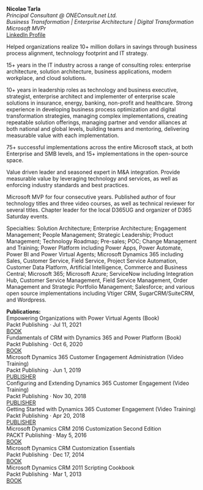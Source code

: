 <b>Nicolae Tarla </b><br/>
<i>Principal Consultant @ ONEConsult.net Ltd. </i><br/>
<i>Business Transformation | Enterprise Architecture | Digital Transformation </i><br/>
<i>Microsoft MVPr </i><br/>
<a href="https://www.linkedin.com/in/nicolaetarla/" target="_new">LinkedIn Profile</a><br/>

Helped organizations realize 10+ million dollars in savings through business process alignment, technology footprint and IT strategy.

15+ years in the IT industry across a range of consulting roles: enterprise architecture, solution architecture, business applications, modern workplace, and cloud solutions. 

10+ years in leadership roles as technology and business executive, strategist, enterprise architect and implementer of enterprise scale solutions in insurance, energy, banking, non-profit and healthcare. Strong experience in developing business process optimization and digital transformation strategies, managing complex implementations, creating repeatable solution offerings, managing partner and vendor alliances at both national and global levels, building teams and mentoring, delivering measurable value with each implementation. 

75+ successful implementations across the entire Microsoft stack, at both Enterprise and SMB levels, and 15+ implementations in the open-source space. 

Value driven leader and seasoned expert in M&A integration. Provide measurable value by leveraging technology and services, as well as enforcing industry standards and best practices. 

Microsoft MVP for four consecutive years. Published author of four technology titles and three video courses, as well as technical reviewer for several titles. Chapter leader for the local D365UG and organizer of D365 Saturday events.

Specialties: Solution Architecture; Enterprise Architecture; Engagement Management; People Management; Strategic Leadership; Product Management; Technology Roadmap; Pre-sales; POC; Change Management and Training; Power Platform including Power Apps, Power Automate, Power BI and Power Virtual Agents; Microsoft Dynamics 365 including Sales, Customer Service, Field Service, Project Service Automation, Customer Data Platform, Artificial Intelligence, Commerce and Business Central; Microsoft 365; Microsoft Azure; ServiceNow including Integration Hub, Customer Service Management, Field Service Management, Order Management and Strategic Portfolio Management; Salesforce; and various open source implementations including Vtiger CRM, SugarCRM/SuiteCRM, and Wordpress. 

<b>Publications:</b><br/>
Empowering Organizations with Power Virtual Agents (Book)<br/>
  Packt Publishing · Jul 11, 2021<br/>
  <a href="https://www.amazon.com/Empowering-Organizations-Power-Virtual-Agents-dp-1801074747/dp/1801074747/ref=mt_other?_encoding=UTF8&me=&qid=1626223099">BOOK</a><br/>
Fundamentals of CRM with Dynamics 365 and Power Platform (Book)<br/>
  Packt Publishing · Oct 6, 2020<br/>
  <a href="https://www.amazon.com/Fundamentals-CRM-Dynamics-Power-Platform-ebook/dp/B08HYWX6VL/ref=pd_rhf_dp_p_img_5_nodl?_encoding=UTF8&psc=1&refRID=Q5RDVSBDVHPTSW63T4XD">BOOK</a><br/>
Microsoft Dynamics 365 Customer Engagement Administration (Video Training)<br/>
  Packt Publishing · Jun 1, 2019<br/>
  <a href="https://subscription.packtpub.com/">PUBLISHER</a><br/>
Configuring and Extending Dynamics 365 Customer Engagement (Video Training)<br/>
  Packt Publishing · Nov 30, 2018<br/>
  <a href="https://subscription.packtpub.com/">PUBLISHER</a><br/>
Getting Started with Dynamics 365 Customer Engagement (Video Training)<br/>
  Packt Publishing · Apr 20, 2018<br/>
  <a href="https://subscription.packtpub.com/">PUBLISHER</a><br/>
Microsoft Dynamics CRM 2016 Customization Second Edition<br/>
  PACKT Publishing · May 5, 2016<br/>
  <a href="https://www.amazon.ca/Microsoft-Dynamics-CRM-2016-Customization/dp/1785881515/ref=sr_1_1?crid=FHT75VT6K92J&keywords=Microsoft+Dynamics+CRM+2016+Customization+Second+Edition&qid=1663686387&sprefix=microsoft+dynamics+crm+2016+customization+second+edition%2Caps%2C78&sr=8-1">BOOK</a><br/>
Microsoft Dynamics CRM Customization Essentials<br/>
  Packt Publishing · Dec 17, 2014<br/>
  <a href="https://www.amazon.ca/Microsoft-Dynamics-CRM-Customization-Essentials/dp/1784397849/ref=sr_1_1?crid=2W725DSXPOOG5&keywords=Microsoft+Dynamics+CRM+Customization+Essentials&qid=1663686546&sprefix=microsoft+dynamics+crm+customization+essentials%2Caps%2C62&sr=8-1">BOOK</a><br/>
Microsoft Dynamics CRM 2011 Scripting Cookbook<br/>
  Packt Publishing · Mar 1, 2013<br/>
  <a href="https://www.amazon.ca/Microsoft-Dynamics-2011-Scripting-Cookbook/dp/1849688826/ref=sr_1_1?crid=2OYXFKZTN922H&keywords=Microsoft+Dynamics+CRM+2011+Scripting+Cookbook&qid=1663686521&sprefix=microsoft+dynamics+crm+2011+scripting+cookbook%2Caps%2C64&sr=8-1">BOOK</a><br/><br/>
